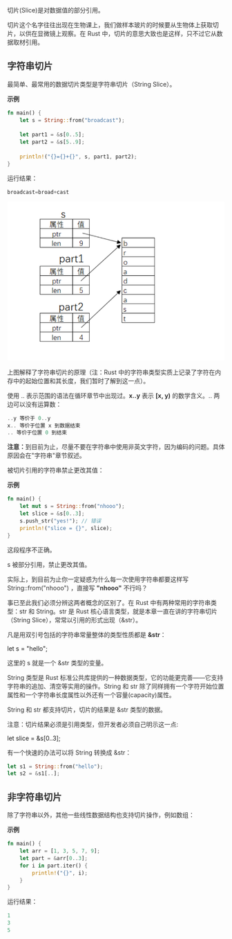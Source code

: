 <font style="color:rgb(51, 51, 51);">切片(Slice)是对数据值的部分引用。</font>

<font style="color:rgb(51, 51, 51);">切片这个名字往往出现在生物课上，我们做样本玻片的时候要从生物体上获取切片，以供在显微镜上观察。在 Rust 中，切片的意思大致也是这样，只不过它从数据取材引用。</font>

## <font style="color:rgb(51, 51, 51);">字符串切片</font>
<font style="color:rgb(51, 51, 51);">最简单、最常用的数据切片类型是字符串切片（String Slice）。</font>

**<font style="color:rgb(51, 51, 51);background-color:rgb(239, 239, 239);">示例</font>**

```rust
fn main() {
    let s = String::from("broadcast");

    let part1 = &s[0..5];
    let part2 = &s[5..9];

    println!("{}={}+{}", s, part1, part2);
}
```

<font style="color:rgb(51, 51, 51);">运行结果：</font>

```rust
broadcast=broad+cast
```

![](../../images/1743499052040-88e6c68b-a11f-4bb2-81f2-60a93cbe6f48.png)

<font style="color:rgb(51, 51, 51);">上图解释了字符串切片的原理（注：Rust 中的字符串类型实质上记录了字符在内存中的起始位置和其长度，我们暂时了解到这一点）。</font>

<font style="color:rgb(51, 51, 51);">使用 .. 表示范围的语法在循环章节中出现过。</font>**<font style="color:rgb(51, 51, 51);">x..y</font>**<font style="color:rgb(51, 51, 51);"> </font><font style="color:rgb(51, 51, 51);">表示</font><font style="color:rgb(51, 51, 51);"> </font>**<font style="color:rgb(51, 51, 51);">[x, y)</font>**<font style="color:rgb(51, 51, 51);"> </font><font style="color:rgb(51, 51, 51);">的数学含义。.. 两边可以没有运算数：</font>

```rust
..y 等价于 0..y
x.. 等价于位置 x 到数据结束
.. 等价于位置 0 到结束
```

**<font style="color:rgb(51, 51, 51);">注意：</font>**<font style="color:rgb(51, 51, 51);">到目前为止，尽量不要在字符串中使用非英文字符，因为编码的问题。具体原因会在"字符串"章节叙述。</font>

<font style="color:rgb(51, 51, 51);">被切片引用的字符串禁止更改其值：</font>

**<font style="color:rgb(51, 51, 51);background-color:rgb(239, 239, 239);">示例</font>**

```rust
fn main() {
    let mut s = String::from("nhooo");
    let slice = &s[0..3];
    s.push_str("yes!"); // 错误
    println!("slice = {}", slice);
}
```

<font style="color:rgb(51, 51, 51);">这段程序不正确。</font>

<font style="color:rgb(51, 51, 51);">s 被部分引用，禁止更改其值。</font>

<font style="color:rgb(51, 51, 51);">实际上，到目前为止你一定疑惑为什么每一次使用字符串都要这样写String::from("nhooo") ，直接写</font><font style="color:rgb(51, 51, 51);"> </font>**<font style="color:rgb(51, 51, 51);">"nhooo"</font>**<font style="color:rgb(51, 51, 51);"> </font><font style="color:rgb(51, 51, 51);">不行吗？</font>

<font style="color:rgb(51, 51, 51);">事已至此我们必须分辨这两者概念的区别了。在 Rust 中有两种常用的字符串类型：str 和 String。str 是 Rust 核心语言类型，就是本章一直在讲的字符串切片（String Slice），常常以引用的形式出现（&str）。</font>

<font style="color:rgb(51, 51, 51);">凡是用双引号包括的字符串常量整体的类型性质都是</font><font style="color:rgb(51, 51, 51);"> </font>**<font style="color:rgb(51, 51, 51);">&str</font>**<font style="color:rgb(51, 51, 51);">：</font>

let s = "hello";

<font style="color:rgb(51, 51, 51);">这里的 s 就是一个 &str 类型的变量。</font>

<font style="color:rgb(51, 51, 51);">String 类型是 Rust 标准公共库提供的一种数据类型，它的功能更完善——它支持字符串的追加、清空等实用的操作。String 和 str 除了同样拥有一个字符开始位置属性和一个字符串长度属性以外还有一个容量(capacity)属性。</font>

<font style="color:rgb(51, 51, 51);">String 和 str 都支持切片，切片的结果是 &str 类型的数据。</font>

<font style="color:rgb(51, 51, 51);">注意：切片结果必须是引用类型，但开发者必须自己明示这一点:</font>

let slice = &s[0..3];

<font style="color:rgb(51, 51, 51);">有一个快速的办法可以将 String 转换成 &str：</font>

```rust
let s1 = String::from("hello");
let s2 = &s1[..];
```

## <font style="color:rgb(51, 51, 51);">非字符串切片</font>
<font style="color:rgb(51, 51, 51);">除了字符串以外，其他一些线性数据结构也支持切片操作，例如数组：</font>

**<font style="color:rgb(51, 51, 51);background-color:rgb(239, 239, 239);">示例</font>**

```rust
fn main() {
    let arr = [1, 3, 5, 7, 9];
    let part = &arr[0..3];
    for i in part.iter() {
        println!("{}", i);
    }
}
```

<font style="color:rgb(51, 51, 51);">运行结果：</font>

```rust
1
3
5
```

